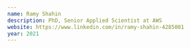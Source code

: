 ```yaml
---
name: Ramy Shahin
description: PhD, Senior Applied Scientist at AWS
website: https://www.linkedin.com/in/ramy-shahin-4285001
year: 2021
---
```


